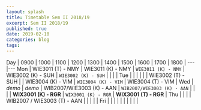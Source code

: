 ```yaml
---
layout: splash
title: Timetable Sem II 2018/19
excerpt: Sem II 2018/19
published: true
date: 2019-02-10
categories: blog
tags: 
---
```


Day | 0900 | 1000 | 1100 | 1200 | 1300 | 1400 | 1500 | 1600 | 1700 | 1800 |
---|---
Mon |  WIE3011 (T) - NMY | WIE3011 (K) - NMY | `WIE3011 (K) - NMY` | WIE3002 (K) - SUH | `WIE3002 (K) - SUH` |  |  |  |
Tue |   |  |  |  |  | WIE3002 (T) - SUH |  | WIE3004 (K) - VIM | `WIE3004 (K) - VIM` | WIE3004 (T) - VIM |
Wed | *demo* | *demo* | WIB2007/WIE3003 (K) - AAN | `WIB2007/WIE3003 (K) - AAN` |  |  |  | **WIX3001 (K) - RGR** | `WIX3001 (K) - RGR` | **WIX3001 (T) - RGR** |
Thu |   |  |  | WIB2007 / WIE3003 (T) - AAN |  |  |  |  |
Fri |  |  |  |  |  |  |  |  |  |